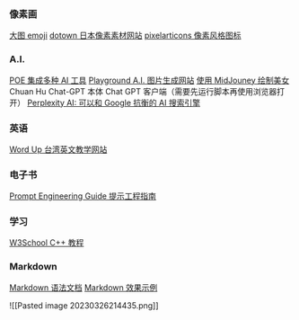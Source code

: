 
### 像素画
[大图 emoji](http://fuhao.tuwenla.com/m/emoji.html#top)
[dotown 日本像素素材网站](https://dotown.maeda-design-room.net/)
[pixelarticons 像素风格图标](https://pixelarticons.com/)

### A.I.
[POE 集成多种 AI 工具](https://poe.com)
[Playground A.I. 图片生成网站](https://playgroundai.com/)
[使用 MidJouney 绘制美女](https://youtu.be/jR6vLdzECDw)
Chuan Hu Chat-GPT 本体 Chat GPT 客户端（需要先运行脚本再使用浏览器打开）
[Perplexity AI: 可以和 Google 抗衡的 AI 搜索引擎](https://www.perplexity.ai/)

### 英语
[Word Up 台湾英文教学网站](https://www.wordup.com.tw)

### 电子书
[Prompt Engineering Guide 提示工程指南](https://promptingguide.azurewebsites.net/?fbclid=IwAR2Qh4yHploJ6R8jOivXytMqA5CXCl7VzE27PPK6yGYaL8RCSF46lrnP-D0)

### 学习
[W3School C++ 教程](https://www.w3schools.com/cpp/default.asp#)

### Markdown
[Markdown 语法文档](https://keatonlao.gitee.io/a-study-note-for-markdown/syntax/详细版/markdown-代码块与语法高亮/)
[Markdown 效果示例](https://doc.mrdoc.pro/doc/77/)

![[Pasted image 20230326214435.png]]


